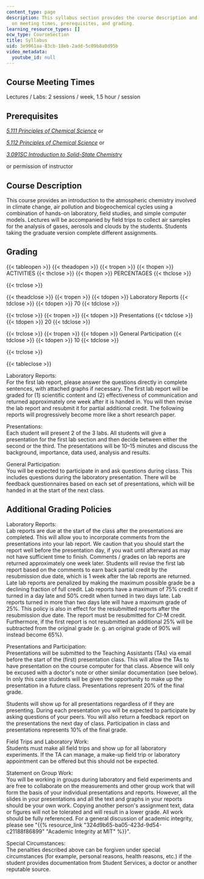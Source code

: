 ```yaml
---
content_type: page
description: This syllabus section provides the course description and information
  on meeting times, prerequisites, and grading.
learning_resource_types: []
ocw_type: CourseSection
title: Syllabus
uid: 3e9961aa-83cb-18eb-2add-5c09b8a0d95b
video_metadata:
  youtube_id: null
---
```


Course Meeting Times
--------------------

Lectures / Labs: 2 sessions / week, 1.5 hour / session

Prerequisites
-------------

[_5.111 Principles of Chemical Science_](/courses/5-111-principles-of-chemical-science-fall-2008) or

[_5.112 Principles of Chemical Science_](/courses/5-112-principles-of-chemical-science-fall-2005) or

[_3.091SC Introduction to Solid-State Chemistry_](/courses/3-091sc-introduction-to-solid-state-chemistry-fall-2010)

or permission of instructor

Course Description
------------------

This course provides an introduction to the atmospheric chemistry involved in climate change, air pollution and biogeochemical cycles using a combination of hands-on laboratory, field studies, and simple computer models. Lectures will be accompanied by field trips to collect air samples for the analysis of gases, aerosols and clouds by the students. Students taking the graduate version complete different assignments.

Grading
-------

{{< tableopen >}}
{{< theadopen >}}
{{< tropen >}}
{{< thopen >}}
ACTIVITIES
{{< thclose >}}
{{< thopen >}}
PERCENTAGES
{{< thclose >}}

{{< trclose >}}

{{< theadclose >}}
{{< tropen >}}
{{< tdopen >}}
Laboratory Reports
{{< tdclose >}}
{{< tdopen >}}
70
{{< tdclose >}}

{{< trclose >}}
{{< tropen >}}
{{< tdopen >}}
Presentations
{{< tdclose >}}
{{< tdopen >}}
20
{{< tdclose >}}

{{< trclose >}}
{{< tropen >}}
{{< tdopen >}}
General Participation
{{< tdclose >}}
{{< tdopen >}}
10
{{< tdclose >}}

{{< trclose >}}

{{< tableclose >}}

Laboratory Reports:  
For the first lab report, please answer the questions directly in complete sentences, with attached graphs if necessary. The first lab report will be graded for (1) scientific content and (2) effectiveness of communication and returned approximately one week after it is handed in. You will then revise the lab report and resubmit it for partial additional credit. The following reports will progressively become more like a short research paper.

Presentations:  
Each student will present 2 of the 3 labs. All students will give a presentation for the first lab section and then decide between either the second or the third. The presentations will be 10–15 minutes and discuss the background, importance, data used, analysis and results.

General Participation:  
You will be expected to participate in and ask questions during class. This includes questions during the laboratory presentation. There will be feedback questionnaires based on each set of presentations, which will be handed in at the start of the next class.

Additional Grading Policies
---------------------------

Laboratory Reports:  
Lab reports are due at the start of the class after the presentations are completed. This will allow you to incorporate comments from the presentations into your lab report. We caution that you should start the report well before the presentation day, if you wait until afterward as may not have sufficient time to finish. Comments / grades on lab reports are returned approximately one week later. Students will revise the first lab report based on the comments to earn back partial credit by the resubmission due date, which is 1 week after the lab reports are returned. Late lab reports are penalized by making the maximum possible grade be a declining fraction of full credit. Lab reports have a maximum of 75% credit if turned in a day late and 50% credit when turned in two days late. Lab reports turned in more than two days late will have a maximum grade of 25%. This policy is also in effect for the resubmitted reports after the resubmission due date. The report must be resubmitted for CI-M credit. Furthermore, if the first report is not resubmitted an additional 25% will be subtracted from the original grade (e. g. an original grade of 90% will instead become 65%).

Presentations and Participation:  
Presentations will be submitted to the Teaching Assistants (TAs) via email before the start of the (first) presentation class. This will allow the TAs to have presentation on the course computer for that class. Absence will only be excused with a doctor's note or other similar documentation (see below). In only this case students will be given the opportunity to make up the presentation in a future class. Presentations represent 20% of the final grade.

Students will show up for all presentations regardless of if they are presenting. During each presentation you will be expected to participate by asking questions of your peers. You will also return a feedback report on the presentations the next day of class. Participation in class and presentations represents 10% of the final grade.

Field Trips and Laboratory Work:  
Students must make all field trips and show up for all laboratory experiments. If the TA can manage, a make-up field trip or laboratory appointment can be offered but this should not be expected.

Statement on Group Work:  
You will be working in groups during laboratory and field experiments and are free to collaborate on the measurements and other group work that will form the basis of your individual presentations and reports. However, all the slides in your presentations and all the text and graphs in your reports should be your own work. Copying another person's assignment text, data or figures will not be tolerated and will result in a lower grade. All work should be fully referenced. For a general discussion of academic integrity, please see "{{% resource_link "324d9b65-ba05-423d-9d54-c21188f86899" "Academic Integrity at MIT" %}}".

Special Circumstances:  
The penalties described above can be forgiven under special circumstances (for example, personal reasons, health reasons, etc.) if the student provides documentation from Student Services, a doctor or another reputable source.